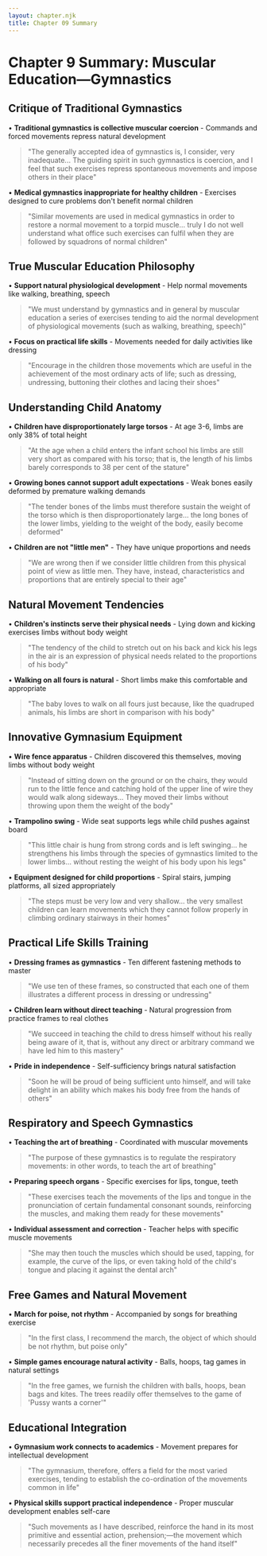 ```yaml
---
layout: chapter.njk
title: Chapter 09 Summary
---
```


# Chapter 9 Summary: Muscular Education—Gymnastics

## Critique of Traditional Gymnastics
• **Traditional gymnastics is collective muscular coercion** - Commands and forced movements repress natural development
> "The generally accepted idea of gymnastics is, I consider, very inadequate... The guiding spirit in such gymnastics is coercion, and I feel that such exercises repress spontaneous movements and impose others in their place"

• **Medical gymnastics inappropriate for healthy children** - Exercises designed to cure problems don't benefit normal children
> "Similar movements are used in medical gymnastics in order to restore a normal movement to a torpid muscle... truly I do not well understand what office such exercises can fulfil when they are followed by squadrons of normal children"

## True Muscular Education Philosophy
• **Support natural physiological development** - Help normal movements like walking, breathing, speech
> "We must understand by gymnastics and in general by muscular education a series of exercises tending to aid the normal development of physiological movements (such as walking, breathing, speech)"

• **Focus on practical life skills** - Movements needed for daily activities like dressing
> "Encourage in the children those movements which are useful in the achievement of the most ordinary acts of life; such as dressing, undressing, buttoning their clothes and lacing their shoes"

## Understanding Child Anatomy
• **Children have disproportionately large torsos** - At age 3-6, limbs are only 38% of total height
> "At the age when a child enters the infant school his limbs are still very short as compared with his torso; that is, the length of his limbs barely corresponds to 38 per cent of the stature"

• **Growing bones cannot support adult expectations** - Weak bones easily deformed by premature walking demands
> "The tender bones of the limbs must therefore sustain the weight of the torso which is then disproportionately large... the long bones of the lower limbs, yielding to the weight of the body, easily become deformed"

• **Children are not "little men"** - They have unique proportions and needs
> "We are wrong then if we consider little children from this physical point of view as little men. They have, instead, characteristics and proportions that are entirely special to their age"

## Natural Movement Tendencies
• **Children's instincts serve their physical needs** - Lying down and kicking exercises limbs without body weight
> "The tendency of the child to stretch out on his back and kick his legs in the air is an expression of physical needs related to the proportions of his body"

• **Walking on all fours is natural** - Short limbs make this comfortable and appropriate
> "The baby loves to walk on all fours just because, like the quadruped animals, his limbs are short in comparison with his body"

## Innovative Gymnasium Equipment
• **Wire fence apparatus** - Children discovered this themselves, moving limbs without body weight
> "Instead of sitting down on the ground or on the chairs, they would run to the little fence and catching hold of the upper line of wire they would walk along sideways... They moved their limbs without throwing upon them the weight of the body"

• **Trampolino swing** - Wide seat supports legs while child pushes against board
> "This little chair is hung from strong cords and is left swinging... he strengthens his limbs through the species of gymnastics limited to the lower limbs... without resting the weight of his body upon his legs"

• **Equipment designed for child proportions** - Spiral stairs, jumping platforms, all sized appropriately
> "The steps must be very low and very shallow... the very smallest children can learn movements which they cannot follow properly in climbing ordinary stairways in their homes"

## Practical Life Skills Training
• **Dressing frames as gymnastics** - Ten different fastening methods to master
> "We use ten of these frames, so constructed that each one of them illustrates a different process in dressing or undressing"

• **Children learn without direct teaching** - Natural progression from practice frames to real clothes
> "We succeed in teaching the child to dress himself without his really being aware of it, that is, without any direct or arbitrary command we have led him to this mastery"

• **Pride in independence** - Self-sufficiency brings natural satisfaction
> "Soon he will be proud of being sufficient unto himself, and will take delight in an ability which makes his body free from the hands of others"

## Respiratory and Speech Gymnastics
• **Teaching the art of breathing** - Coordinated with muscular movements
> "The purpose of these gymnastics is to regulate the respiratory movements: in other words, to teach the art of breathing"

• **Preparing speech organs** - Specific exercises for lips, tongue, teeth
> "These exercises teach the movements of the lips and tongue in the pronunciation of certain fundamental consonant sounds, reinforcing the muscles, and making them ready for these movements"

• **Individual assessment and correction** - Teacher helps with specific muscle movements
> "She may then touch the muscles which should be used, tapping, for example, the curve of the lips, or even taking hold of the child's tongue and placing it against the dental arch"

## Free Games and Natural Movement
• **March for poise, not rhythm** - Accompanied by songs for breathing exercise
> "In the first class, I recommend the march, the object of which should be not rhythm, but poise only"

• **Simple games encourage natural activity** - Balls, hoops, tag games in natural settings
> "In the free games, we furnish the children with balls, hoops, bean bags and kites. The trees readily offer themselves to the game of 'Pussy wants a corner'"

## Educational Integration
• **Gymnasium work connects to academics** - Movement prepares for intellectual development
> "The gymnasium, therefore, offers a field for the most varied exercises, tending to establish the co-ordination of the movements common in life"

• **Physical skills support practical independence** - Proper muscular development enables self-care
> "Such movements as I have described, reinforce the hand in its most primitive and essential action, prehension;—the movement which necessarily precedes all the finer movements of the hand itself"